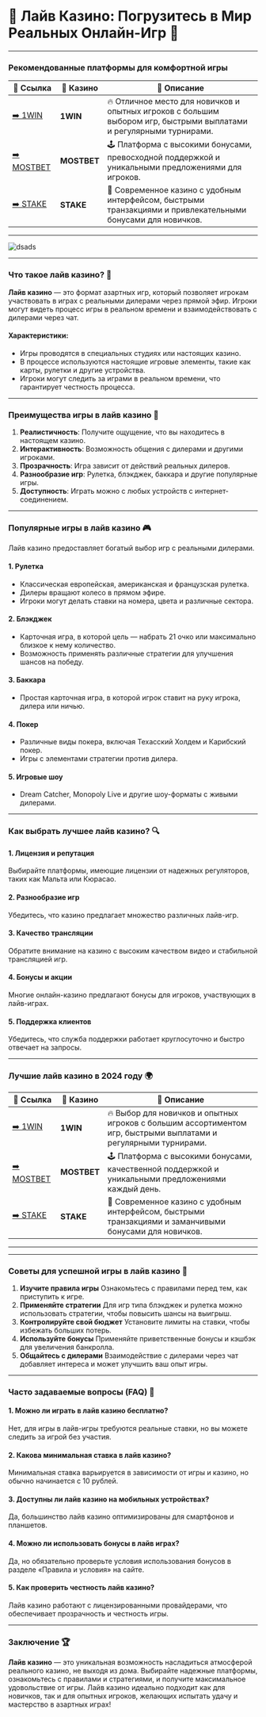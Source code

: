 # 🎥 Лайв Казино: Погрузитесь в Мир Реальных Онлайн-Игр 🎰
---

### Рекомендованные платформы для комфортной игры

| 🔗 Ссылка                         | 🎰 Казино            | 📜 Описание                                                            |
|----------------------------------|----------------------|----------------------------------------------------------------------|
| [➡️ 1WIN](https://1wsrbi.win/casino/list?open=register&sub1=gh)  | **1WIN**  | 🔥 Отличное место для новичков и опытных игроков с большим выбором игр, быстрыми выплатами и регулярными турнирами. |
| [➡️ MOSTBET](https://vs66cd75semb.com/vSfF?sub1=GH)    | **MOSTBET**    | 🕹 Платформа с высокими бонусами, превосходной поддержкой и уникальными предложениями для игроков. |
| [➡️ STAKE](https://vk.cc/cGTIMn)   | **STAKE**     | 🚀 Современное казино с удобным интерфейсом, быстрыми транзакциями и привлекательными бонусами для новичков. |

---

![dsads](https://i.imgur.com/zCgNrqx.jpeg)

***

### Что такое лайв казино? 🎯

**Лайв казино** — это формат азартных игр, который позволяет игрокам участвовать в играх с реальными дилерами через прямой эфир. Игроки могут видеть процесс игры в реальном времени и взаимодействовать с дилерами через чат.

#### Характеристики:

* Игры проводятся в специальных студиях или настоящих казино.
* В процессе используются настоящие игровые элементы, такие как карты, рулетки и другие устройства.
* Игроки могут следить за играми в реальном времени, что гарантирует честность процесса.

***

### Преимущества игры в лайв казино 🚀

1. **Реалистичность**: Получите ощущение, что вы находитесь в настоящем казино.
2. **Интерактивность**: Возможность общения с дилерами и другими игроками.
3. **Прозрачность**: Игра зависит от действий реальных дилеров.
4. **Разнообразие игр**: Рулетка, блэкджек, баккара и другие популярные игры.
5. **Доступность**: Играть можно с любых устройств с интернет-соединением.

***

### Популярные игры в лайв казино 🎮

Лайв казино предоставляет богатый выбор игр с реальными дилерами.

#### 1. **Рулетка**

* Классическая европейская, американская и французская рулетка.
* Дилеры вращают колесо в прямом эфире.
* Игроки могут делать ставки на номера, цвета и различные сектора.

#### 2. **Блэкджек**

* Карточная игра, в которой цель — набрать 21 очко или максимально близкое к нему количество.
* Возможность применять различные стратегии для улучшения шансов на победу.

#### 3. **Баккара**

* Простая карточная игра, в которой игрок ставит на руку игрока, дилера или ничью.

#### 4. **Покер**

* Различные виды покера, включая Техасский Холдем и Карибский покер.
* Игры с элементами стратегии против дилера.

#### 5. **Игровые шоу**

* Dream Catcher, Monopoly Live и другие шоу-форматы с живыми дилерами.

***

### Как выбрать лучшее лайв казино? 🔍

#### 1. **Лицензия и репутация**

Выбирайте платформы, имеющие лицензии от надежных регуляторов, таких как Мальта или Кюрасао.

#### 2. **Разнообразие игр**

Убедитесь, что казино предлагает множество различных лайв-игр.

#### 3. **Качество трансляции**

Обратите внимание на казино с высоким качеством видео и стабильной трансляцией игр.

#### 4. **Бонусы и акции**

Многие онлайн-казино предлагают бонусы для игроков, участвующих в лайв-играх.

#### 5. **Поддержка клиентов**

Убедитесь, что служба поддержки работает круглосуточно и быстро отвечает на запросы.

***

### Лучшие лайв казино в 2024 году 🌍

| 🔗 Ссылка                         | 🚀 Казино            | 📜 Описание                                                            |
|----------------------------------|----------------------|----------------------------------------------------------------------|
| [➡️ 1WIN](https://1wsrbi.win/casino/list?open=register&sub1=gh)  | **1WIN**  | 🔥 Выбор для новичков и опытных игроков с большим ассортиментом игр, быстрыми выплатами и регулярными турнирами. |
| [➡️ MOSTBET](https://vs66cd75semb.com/vSfF?sub1=GH)    | **MOSTBET**    | 🕹 Платформа с высокими бонусами, качественной поддержкой и уникальными предложениями каждый день. |
| [➡️ STAKE](https://vk.cc/cGTIMn)   | **STAKE**     | 🚀 Современное казино с удобным интерфейсом, быстрыми транзакциями и заманчивыми бонусами для новичков. |

---

***

### Советы для успешной игры в лайв казино 🔑

1. **Изучите правила игры**
   Ознакомьтесь с правилами перед тем, как приступить к игре.
2. **Применяйте стратегии**
   Для игр типа блэкджек и рулетка можно использовать стратегии, чтобы повысить шансы на выигрыш.
3. **Контролируйте свой бюджет**
   Установите лимиты на ставки, чтобы избежать больших потерь.
4. **Используйте бонусы**
   Применяйте приветственные бонусы и кэшбэк для увеличения банкролла.
5. **Общайтесь с дилерами**
   Взаимодействие с дилерами через чат добавляет интереса и может улучшить ваш опыт игры.

***

### Часто задаваемые вопросы (FAQ) 📝

#### 1. Можно ли играть в лайв казино бесплатно?

Нет, для игры в лайв-игры требуются реальные ставки, но вы можете следить за игрой без участия.

#### 2. Какова минимальная ставка в лайв казино?

Минимальная ставка варьируется в зависимости от игры и казино, но обычно начинается с 10 рублей.

#### 3. Доступны ли лайв казино на мобильных устройствах?

Да, большинство лайв казино оптимизированы для смартфонов и планшетов.

#### 4. Можно ли использовать бонусы в лайв играх?

Да, но обязательно проверьте условия использования бонусов в разделе «Правила и условия» на сайте.

#### 5. Как проверить честность лайв казино?

Лайв казино работают с лицензированными провайдерами, что обеспечивает прозрачность и честность игры.

***

### Заключение 🏆

**Лайв казино** — это уникальная возможность насладиться атмосферой реального казино, не выходя из дома. Выбирайте надежные платформы, ознакомьтесь с правилами и стратегиями, и получите максимальное удовольствие от игры. Лайв казино идеально подходит как для новичков, так и для опытных игроков, желающих испытать удачу и мастерство в азартных играх!
